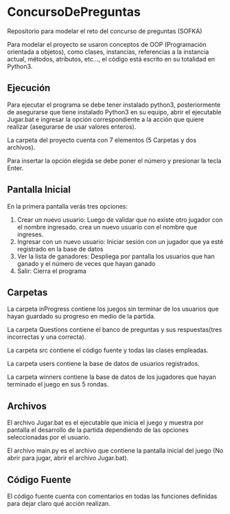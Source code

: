 # ConcursoDePreguntas
Repositorio para modelar el reto del concurso de preguntas (SOFKA)

Para modelar el proyecto se usaron conceptos de OOP (Programación orientada a objetos), como clases, instancias, referencias a la instancia actual, métodos, atributos, etc..., el código está escrito en su totalidad en Python3.

## Ejecución
Para ejecutar el programa se debe tener instalado python3, posteriormente de asegurarse que tiene instalado Python3 en su equipo, abrir el ejecutable Jugar.bat e ingresar la opción correspondiente a la acción que quiere realizar (asegurarse de usar valores enteros).

La carpeta del proyecto cuenta con 7 elementos (5 Carpetas y dos archivos).

Para insertar la opción elegida se debe poner el número y presionar la tecla Enter.

## Pantalla Inicial
En la primera pantalla verás tres opciones: 
1. Crear un nuevo usuario: Luego de validar que no existe otro jugador con el nombre ingresado. crea un nuevo usuario con el nombre que ingreses.
2. Ingresar con un nuevo usuario: Iniciar sesión con un jugador que ya esté registrado en la base de datos
3. Ver la lista de ganadores: Despliega por pantalla los usuarios que han ganado y el número de veces que hayan ganado
0. Salir: Cierra el programa

## Carpetas
La carpeta inProgress contiene los juegos sin terminar de los usuarios que hayan guardado su progreso en medio de la partida.

La carpeta Questions contiene el banco de preguntas y sus respuestas(tres incorrectas y una correcta).

La carpeta src contiene el código fuente y todas las clases empleadas.

La carpeta users contiene la base de datos de usuarios registrados.

La carpeta winners contiene la base de datos de los jugadores que hayan terminado el juego en sus 5 rondas.

## Archivos
El archivo Jugar.bat es el ejecutable que inicia el juego y muestra por pantalla el desarrollo de la partida dependiendo de las opciones seleccionadas por el usuario.

El archivo main.py es el archivo que contiene la pantalla inicial del juego (No abrir para jugar, abrir el archivo Jugar.bat).

## Código Fuente
El código fuente cuenta con comentarios en todas las funciones definidas para dejar claro qué acción realizan.
